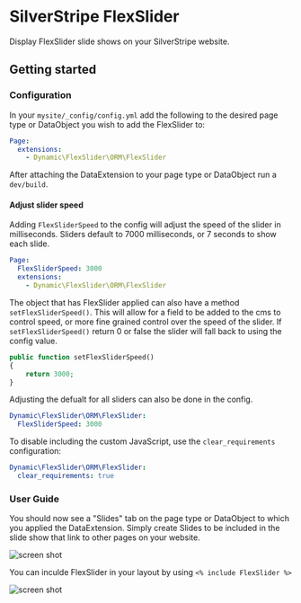 # SilverStripe FlexSlider

Display FlexSlider slide shows on your SilverStripe website.

## Getting started

### Configuration

In your `mysite/_config/config.yml` add the following to the desired page type or DataObject you wish to add the FlexSlider to:

```yml
Page:
  extensions:
    - Dynamic\FlexSlider\ORM\FlexSlider
```

After attaching the DataExtension to your page type or DataObject run a `dev/build`.

#### Adjust slider speed

Adding `FlexSliderSpeed` to the config will adjust the speed of the slider in milliseconds.
Sliders default to 7000 milliseconds, or 7 seconds to show each slide.

```yml
Page:
  FlexSliderSpeed: 3000
  extensions:
    - Dynamic\FlexSlider\ORM\FlexSlider
```

The object that has FlexSlider applied can also have a method `setFlexSliderSpeed()`.
This will allow for a field to be added to the cms to control speed, or more fine grained control over the speed of the slider.
If `setFlexSliderSpeed()` return 0 or false the slider will fall back to using the config value.

```php
public function setFlexSliderSpeed()
{
    return 3000;
}
```

Adjusting the defualt for all sliders can also be done in the config.

```yml
Dynamic\FlexSlider\ORM\FlexSlider:
  FlexSliderSpeed: 3000
```

To disable including the custom JavaScript, use the `clear_requirements` configuration:

```yml
Dynamic\FlexSlider\ORM\FlexSlider:
  clear_requirements: true
```

### User Guide

You should now see a "Slides" tab on the page type or DataObject to which you applied the DataExtension. Simply create Slides to be included in the slide show that link to other pages on your website.

![screen shot](../../images/FlexSliderCMS.png)

You can inculde FlexSlider in your layout by using `<% include FlexSlider %>`

![screen shot](../../images/FlexSlider.png)
